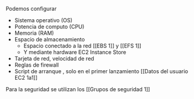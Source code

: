 
Podemos configurar 
- Sistema operativo (OS)
- Potencia de computo (CPU)
- Memoria (RAM)
- Espacio de almacenamiento 
	- Espacio conectado a la red [[EBS 1]] y [[EFS 1]]
	- Y mediante hardware EC2 Instance Store
- Tarjeta de red, velocidad de red
- Reglas de firewall
- Script de arranque , solo en el primer lanzamiento [[Datos del usuario EC2 1a1]]

Para la seguridad se utilizan los [[Grupos de seguridad 1]]